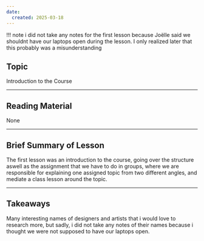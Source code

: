 ```yaml
---
date:
  created: 2025-03-18
---
```


!!! note
    i did not take any notes for the first lesson because Joëlle said we shouldnt have our laptops open during the lesson. I only realized later that this probably was a misunderstanding

## Topic

Introduction to the Course

___

## Reading Material

None

___

## Brief Summary of Lesson

The first lesson was an introduction to the course, going over the structure aswell as the assignment that we have to do in groups, where we are responsible for explaining one assigned topic from two different angles, and mediate a class lesson around the topic.

___

## Takeaways

Many interesting names of designers and artists that i would love to research more, but sadly, i did not take any notes of their names because i thought we were not supposed to have our laptops open.